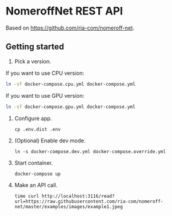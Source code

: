 # NomeroffNet REST API

Based on https://github.com/ria-com/nomeroff-net.

## Getting started

1. Pick a version.

If you want to use CPU version:

```bash
ln -sf docker-compose.cpu.yml docker-compose.yml
```

If you want to use GPU version:

```bash
ln -sf docker-compose.gpu.yml docker-compose.yml
```

1. Configure app.

    `cp .env.dist .env`
    
   
1. (Optional) Enable dev mode.

    `ln -s docker-compose.dev.yml docker-compose.override.yml`    

1. Start container.
 
    `docker-compose up`
    
1. Make an API call.
    
    `time curl http://localhost:3116/read?url=https://raw.githubusercontent.com/ria-com/nomeroff-net/master/examples/images/example1.jpeg`
    
    
    